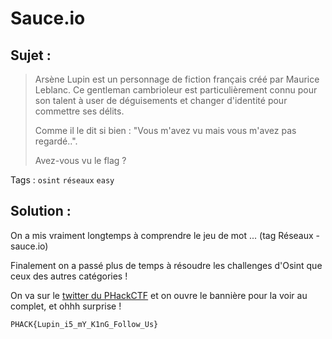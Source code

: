 # Sauce.io

## Sujet :

> Arsène Lupin est un personnage de fiction français créé par Maurice Leblanc. Ce gentleman cambrioleur est particulièrement connu pour son talent à user de déguisements et changer d'identité pour commettre ses délits.
> 
> Comme il le dit si bien : "Vous m'avez vu mais vous m'avez pas regardé..".
>
> Avez-vous vu le flag ?

Tags : `osint` `réseaux` `easy`

## Solution :

On a mis vraiment longtemps à comprendre le jeu de mot ... (tag Réseaux - sauce.io)

Finalement on a passé plus de temps à résoudre les challenges d'Osint que ceux des autres catégories !

On va sur le [twitter du PHackCTF](https://twitter.com/PhackCTF) et on ouvre le bannière pour la voir au complet, et ohhh surprise !

`PHACK{Lupin_i5_mY_K1nG_Follow_Us}`